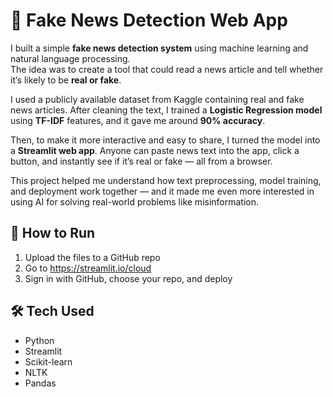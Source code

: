 
# 📰 Fake News Detection Web App

I built a simple **fake news detection system** using machine learning and natural language processing.  
The idea was to create a tool that could read a news article and tell whether it’s likely to be **real or fake**.

I used a publicly available dataset from Kaggle containing real and fake news articles. After cleaning the text, I trained a **Logistic Regression model** using **TF-IDF** features, and it gave me around **90% accuracy**.

Then, to make it more interactive and easy to share, I turned the model into a **Streamlit web app**. Anyone can paste news text into the app, click a button, and instantly see if it’s real or fake — all from a browser.

This project helped me understand how text preprocessing, model training, and deployment work together — and it made me even more interested in using AI for solving real-world problems like misinformation.

## 🚀 How to Run
1. Upload the files to a GitHub repo
2. Go to https://streamlit.io/cloud
3. Sign in with GitHub, choose your repo, and deploy

## 🛠 Tech Used
- Python
- Streamlit
- Scikit-learn
- NLTK
- Pandas
